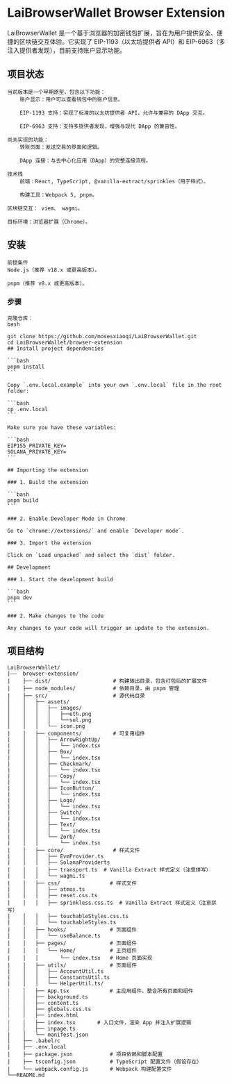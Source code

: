 # LaiBrowserWallet Browser Extension
LaiBrowserWallet 是一个基于浏览器的加密钱包扩展，旨在为用户提供安全、便捷的区块链交互体验。它实现了 EIP-1193（以太坊提供者 API）和 EIP-6963（多注入提供者发现），目前支持账户显示功能。
## 项目状态
    当前版本是一个早期原型，包含以下功能：
        账户显示：用户可以查看钱包中的账户信息。

        EIP-1193 支持：实现了标准的以太坊提供者 API，允许与兼容的 DApp 交互。

        EIP-6963 支持：支持多提供者发现，增强与现代 DApp 的兼容性。

    尚未实现的功能：
        转账页面：发送交易的界面和逻辑。

        DApp 连接：与去中心化应用（DApp）的完整连接流程。

    技术栈
        前端：React, TypeScript, @vanilla-extract/sprinkles（用于样式）。

        构建工具：Webpack 5, pnpm。

    区块链交互： viem、 wagmi。

    目标环境：浏览器扩展（Chrome）。

## 安装
    前提条件
    Node.js（推荐 v18.x 或更高版本）。

    pnpm（推荐 v8.x 或更高版本）。

### 步骤
    克隆仓库：
    bash

    git clone https://github.com/mosesxiaoqi/LaiBrowserWallet.git
    cd LaiBrowserWallet/browser-extension
    ## Install project dependencies

    ```bash
    pnpm install
    ```

    Copy `.env.local.example` into your own `.env.local` file in the root folder:

    ```bash
    cp .env.local
    ```

    Make sure you have these variables:

    ```bash
    EIP155_PRIVATE_KEY=
    SOLANA_PRIVATE_KEY=
    ```

    ## Importing the extension

    ### 1. Build the extension

    ```bash
    pnpm build
    ```

    ### 2. Enable Developer Mode in Chrome

    Go to `chrome://extensions/` and enable `Developer mode`.

    ### 3. Import the extension

    Click on `Load unpacked` and select the `dist` folder.

    ## Development

    ### 1. Start the development build

    ```bash
    pnpm dev
    ```

    ### 2. Make changes to the code

    Any changes to your code will trigger an update to the extension.
## 项目结构
    LaiBrowserWallet/
    |——  browser-extension/
    |    ├── dist/                    # 构建输出目录，包含打包后的扩展文件
    |    ├── node_modules/            # 依赖目录，由 pnpm 管理
    |    ├── src/                     # 源代码目录
    │    │   ├── assets/ 
    │    │   │   ├── images/
    │    │   │   │   ├──eth.png
    │    │   │   │   └──sol.png
    │    │   │   └── icon.png
    |    │   ├── components/          # 可复用组件
    |    │   │   ├── ArrowRightUp/             
    |    │   │   │   └── index.tsx    
    |    │   │   ├── Box/      
    |    │   │   │   └── index.tsx    
    |    │   │   ├── Checkmark/      
    |    │   │   │   └── index.tsx    
    |    │   │   ├── Copy/      
    |    │   │   │   └── index.tsx    
    |    │   │   ├── IconButton/      
    |    │   │   │   └── index.tsx    
    |    │   │   ├── Logo/      
    |    │   │   │   └── index.tsx    
    |    │   │   ├── Switch/      
    |    │   │   │   └── index.tsx    
    |    │   │   ├── Text/      
    |    │   │   │   └── index.tsx    
    |    │   │   └── Zorb/      
    |    │   │       └── index.tsx   
    |    │   ├── core/                # 样式文件
    |    │   │   ├── EvmProvider.ts
    |    │   │   ├── SolanaProviderts
    |    │   │   ├── transport.ts  # Vanilla Extract 样式定义（注意拼写）
    |    │   │   └── wagmi.ts
    |    │   ├── css/                # 样式文件
    |    │   │   ├── atmos.ts
    |    │   │   ├── reset.css.ts
    |    │   │   ├── sprinkless.css.ts  # Vanilla Extract 样式定义（注意拼写）
    |    │   │   ├── touchableStyles.css.ts
    |    │   │   └── touchableStyles.ts
    |    │   ├── hooks/              # 页面组件
    |    │   │   └── useBalance.ts
    |    │   ├── pages/              # 页面组件
    |    │   │   └── Home/           # 主页组件
    |    │   │       └── index.tsx   # Home 页面实现
    |    │   ├── utils/              # 页面组件
    |    │   │   ├── AccountUtil.ts
    |    │   │   ├── ConstantsUtil.ts
    |    │   │   └── HelperUtil.ts/       
    ⏐    │   ├── App.tsx             # 主应用组件，整合所有页面和组件
    ⏐    │   ├── background.ts
    ⏐    │   ├── content.ts
    ⏐    │   ├── globals.css.ts
    ⏐    │   ├── index.html
    ⏐    │   ├── index.tsx       # 入口文件，渲染 App 并注入扩展逻辑
    ⏐    │   ├── inpage.ts
    |    │   └── manifest.json         
    │    ├── .babelrc
    |    ├── .env.local
    |    ├── package.json            # 项目依赖和脚本配置
    |    ├── tsconfig.json           # TypeScript 配置文件（假设存在）
    |    └── webpack.config.js       # Webpack 构建配置文件
    └──README.md

